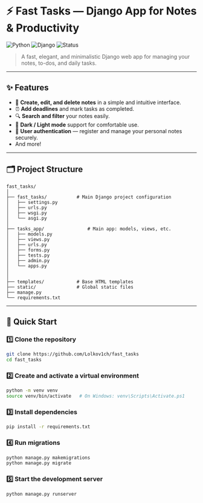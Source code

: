 # ⚡ Fast Tasks — Django App for Notes & Productivity
![Python](https://img.shields.io/badge/python-3.14-blue)
![Django](https://img.shields.io/badge/django-5.2.7-green)
![Status](https://img.shields.io/badge/Status-Finished-green.svg)  

> A fast, elegant, and minimalistic Django web app for managing your notes, to-dos, and daily tasks.  

---

## ✨ Features

- 📝 **Create, edit, and delete notes** in a simple and intuitive interface.  
- ⏰ **Add deadlines** and mark tasks as completed.  
- 🔍 **Search and filter** your notes easily.  
- 🌙 **Dark / Light mode** support for comfortable use.  
- 🧠 **User authentication** — register and manage your personal notes securely.  
- And more!

---

## 🗂 Project Structure
```
fast_tasks/
│
├── fast_tasks/           # Main Django project configuration
│   ├── settings.py
│   ├── urls.py
│   ├── wsgi.py
│   └── asgi.py
│
├── tasks_app/                # Main app: models, views, etc.
│   ├── models.py
│   ├── views.py
│   ├── urls.py
│   ├── forms.py
│   ├── tests.py
│   ├── admin.py
│   └── apps.py
│
│
├── templates/            # Base HTML templates
├── static/               # Global static files
├── manage.py
└── requirements.txt
```
---


## 🚀 Quick Start

### 1️⃣ Clone the repository
```bash
git clone https://github.com/Lolkov1ch/fast_tasks
cd fast_tasks
```
### 2️⃣ Create and activate a virtual environment
```bash
python -m venv venv
source venv/bin/activate   # On Windows: venv\Scripts\Activate.ps1
```
### 3️⃣ Install dependencies
```bash
pip install -r requirements.txt
```
### 4️⃣ Run migrations
```bash
python manage.py makemigrations 
python manage.py migrate
```
### 5️⃣ Start the development server
```bash
python manage.py runserver
```

